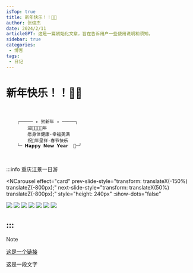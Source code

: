 ```yaml
---
isTop: true
title: 新年快乐！！🎉🎉
author: 张俊杰
date: 2024/2/11
articleGPT: 这是一篇初始化文章，旨在告诉用户一些使用说明和须知。
sidebar: true
categories:
 - 博客
tags:
 - 日记
---
```


# 新年快乐！！🎉🎉<Badge type="tip" text="^龙年吉祥" />
<ArticleGPT />
<br/>

        ╭───── ✦ 贺新年 ✦ ─────╮
            迎🪭🐲🐉🪭年
            愿身体健康·幸福美满
            祝🐲年呈祥·春节快乐
        ╰─ 𝗛𝗮𝗽𝗽𝘆 𝗡𝗲𝘄 𝗬𝗲𝗮𝗿  🧨─╯
<br/>

<script setup>
import { NButton,NCarousel,NCard,NCarouselItem,NBackTop } from 'naive-ui'
</script>

:::info 重庆江景一日游

<NCarousel
effect="card"
prev-slide-style="transform: translateX(-150%) translateZ(-800px);"
next-slide-style="transform: translateX(50%) translateZ(-800px);"
style="height: 240px"
:show-dots="false"
>
<!-- <NCarouselItem :style="{ width: '60%' }">
    <img
    class="carousel-img"
    src="https://gitee.com/zhangjunjiee/article-images/raw/master/images/_cgi-bin_mmwebwx-bin_webwxgetmsgimg1234.jpg"
    >
</NCarouselItem> -->
<NCarouselItem :style="{ width: '60%' }">
    <img
    class="carousel-img"
    src="https://gitee.com/zhangjunjiee/article-images/raw/master/images/202405121605448.jpg"
    >
</NCarouselItem>
<NCarouselItem :style="{ width: '60%' }">
    <img
    class="carousel-img"
    src="https://gitee.com/zhangjunjiee/article-images/raw/master/images/202405121548894.jpg"
    >
</NCarouselItem>
<NCarouselItem :style="{ width: '60%' }">
    <img
    class="carousel-img"
    src="https://gitee.com/zhangjunjiee/article-images/raw/master/images/202405121550406.jpg"
    >
</NCarouselItem>
<NCarouselItem :style="{ width: '60%' }">
    <img
    class="carousel-img"
    src="https://gitee.com/zhangjunjiee/article-images/raw/master/images/202405121556668.jpg"
    >
</NCarouselItem>
<NCarouselItem :style="{ width: '60%' }">
    <img
    class="carousel-img"
    src="https://gitee.com/zhangjunjiee/article-images/raw/master/images/202405121558841.jpg"
    >
</NCarouselItem>
<NCarouselItem :style="{ width: '60%' }">
    <img
    class="carousel-img"
    src="https://gitee.com/zhangjunjiee/article-images/raw/master/images/202405121559113.jpg"
    >
</NCarouselItem>
<NCarouselItem :style="{ width: '60%' }">
    <img
    class="carousel-img"
    src="https://gitee.com/zhangjunjiee/article-images/raw/master/images/202405121602070.jpg"
    >
</NCarouselItem>




</NCarousel>


:::
---



> [!NOTE]
>
> [这是一个链接](https://doc.theojs.cn/)
>
> 这是一段文字


<!-- :::tip 重庆朝天门：
![](https://gitee.com/zhangjunjiee/article-images/raw/master/images/_cgi-bin_mmwebwx-bin_webwxgetmsgimg1234.jpg)
:::

:::tip 重庆江景一日游：
![](https://gitee.com/zhangjunjiee/article-images/raw/master/images/_cgi-bin_mmwebwx-bin_webwxgetmsgimr24342.jpg)
::: -->


